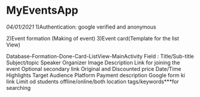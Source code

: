 # MyEventsApp

*04/01/2021*
1)Authentication: google 
        verified and anonymous
 
2)Event formation (Making of event)
3)Event card(Template for the list View)

Database-Formation-Done-Card-ListView-MainActivity
Field : Title/Sub-title
          Subject/topic
          Speaker
          Organizer
          Image
          Description
          Link for joining the event
          Optional secondary link
          Original and Discounted price
          Date/Time
          Highlights
          Target Audience
          Platform
          Payment description
          Google form ki link
          Limit od students
          offline/online/both
          location
          tags/keywords***for searching